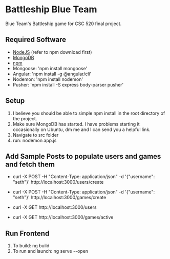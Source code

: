 # Battleship Blue Team
Blue Team's Battleship game for CSC 520 final project.

## Required Software
- [NodeJS](https://nodejs.org/en/download) (refer to npm download first)
- [MongoDB](https://www.mongodb.com/docs/manual/administration/install-community/)
- [npm](https://docs.npmjs.com/downloading-and-installing-node-js-and-npm)
- Mongoose: 'npm install mongoose'
- Angular: 'npm install -g @angular/cli'
- Nodemon: 'npm install nodemon'
- Pusher: 'npm install -S express body-parser pusher'

## Setup
1. I believe you should be able to simple npm install in the root directory of the project.
2. Make sure MongoDB has started. I have problems starting it occasionally on Ubuntu, dm me and I can send you a helpful link.
3. Navigate to src folder
4. run: nodemon app.js

## Add Sample Posts to populate users and games and fetch them
- curl -X POST -H "Content-Type: application/json" -d '{"username": "seth"}' http://localhost:3000/users/create
- curl -X POST -H "Content-Type: application/json" -d '{"username": "seth"}' http://localhost:3000/games/create

- curl -X GET http://localhost:3000/users
- curl -X GET http://localhost:3000/games/active

## Run Frontend
1. To build: ng build
2. To run and launch: ng serve --open